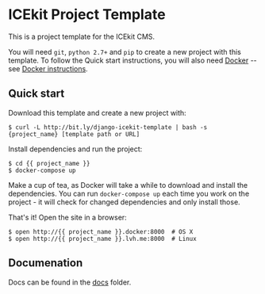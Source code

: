 # ICEkit Project Template

This is a project template for the ICEkit CMS.

You will need `git`, `python 2.7+` and `pip` to create a new project with this
template. To follow the Quick start instructions, you will also need [Docker] -- see [Docker instructions].

## Quick start

Download this template and create a new project with:

    $ curl -L http://bit.ly/django-icekit-template | bash -s {project_name} [template path or URL]

Install dependencies and run the project:

    $ cd {{ project_name }}
    $ docker-compose up

Make a cup of tea, as Docker will take a while to download and install the dependencies.
You can run `docker-compose up` each time you work on the project - it will check for
changed dependencies and only install those.

That's it! Open the site in a browser:

    $ open http://{{ project_name }}.docker:8000  # OS X
    $ open http://{{ project_name }}.lvh.me:8000  # Linux

## Documenation

Docs can be found in the [docs](docs/index.md) folder.

[Docker]: https://www.docker.com
[Docker instructions]: docker.md
